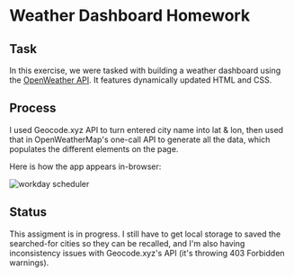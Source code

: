 # Weather Dashboard Homework

## Task

In this exercise, we were tasked with building a weather dashboard using the [OpenWeather API](https://openweathermap.org/api). It features dynamically updated HTML and CSS.


## Process

I used Geocode.xyz API to turn entered city name into lat & lon, then used that in OpenWeatherMap's one-call API to generate all the data, which populates the different elements on the page. 

Here is how the app appears in-browser:

![workday scheduler](workday-scheduler-demo.jpg)


## Status

This assigment is in progress. I still have to get local storage to saved the searched-for cities so they can be recalled, and I'm also having inconsistency issues with Geocode.xyz's API (it's throwing 403 Forbidden warnings).